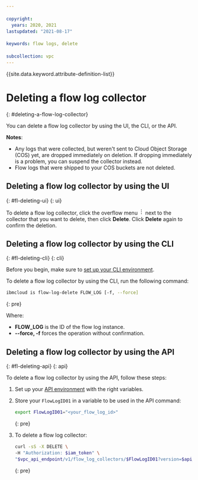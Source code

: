 ```yaml
---

copyright:
  years: 2020, 2021
lastupdated: "2021-08-17"

keywords: flow logs, delete

subcollection: vpc
---
```


{{site.data.keyword.attribute-definition-list}}

# Deleting a flow log collector
{: #deleting-a-flow-log-collector}

You can delete a flow log collector by using the UI, the CLI, or the API.

**Notes**:

* Any logs that were collected, but weren't sent to Cloud Object Storage (COS) yet, are dropped immediately on deletion. If dropping immediately is a problem, you can suspend the collector instead.
* Flow logs that were shipped to your COS buckets are not deleted.

## Deleting a flow log collector by using the UI
{: #fl-deleting-ui}
{: ui}

To delete a flow log collector, click the overflow menu ![overflow menu](images/overflow.png) next to the collector that you want to delete, then click **Delete**. Click **Delete** again to confirm the deletion.

## Deleting a flow log collector by using the CLI
{: #fl-deleting-cli}
{: cli}

Before you begin, make sure to [set up your CLI environment](/docs/vpc?topic=vpc-infrastructure-cli-plugin-vpc-reference).

To delete a flow log collector by using the CLI, run the following command:

```sh
ibmcloud is flow-log-delete FLOW_LOG [-f, --force]
```
{: pre}

Where:

- **FLOW_LOG** is the ID of the flow log instance.
- **--force, -f** forces the operation without confirmation.

## Deleting a flow log collector by using the API
{: #fl-deleting-api}
{: api}

To delete a flow log collector by using the API, follow these steps:

1. Set up your [API environment](/docs/vpc?topic=vpc-set-up-environment#api-prerequisites-setup) with the right variables.
1. Store your `FlowLogID01` in a variable to be used in the API command:

   ```sh
   export FlowLogID01="<your_flow_log_id>"
   ```
   {: pre}
   
1. To delete a flow log collector:

   ```sh
   curl -sS -X DELETE \
   -H "Authorization: $iam_token" \
   "$vpc_api_endpoint/v1/flow_log_collectors/$FlowLogID01?version=$api_version&generation=2" | jq
   ```
   {: pre}
